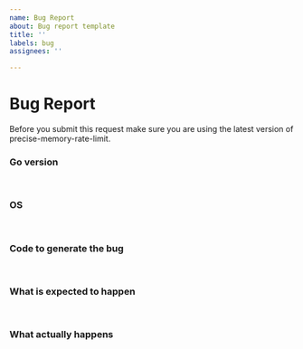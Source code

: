 ```yaml
---
name: Bug Report
about: Bug report template
title: ''
labels: bug
assignees: ''

---
```


# Bug Report

Before you submit this request make sure you are using the latest version of precise-memory-rate-limit.

### Go version
<br>


### OS
<br>


### Code to generate the bug
<br>


### What is expected to happen
<br>


### What actually happens

